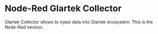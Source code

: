 # Node-Red Glartek Collector

Glartek Collector allows to injest data into Glartek ecosystem. This is the Node-Red version.